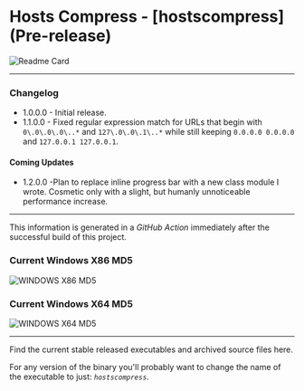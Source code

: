 # Hosts Compress - [hostscompress] (Pre-release)

![Readme Card](https://github-readme-stats.vercel.app/api/pin/?username=Lateralus138&repo=hosts-compress-windows)

---

### Changelog

  - 1.0.0.0 - Initial release.
  - 1.1.0.0 - Fixed regular expression match for URLs that begin with `0\.0\.0\.0\..*` and `127\.0\.0\.1\..*` while still keeping `0.0.0.0 0.0.0.0` and `127.0.0.1 127.0.0.1`.

#### Coming Updates
  
  - 1.2.0.0 -Plan to replace inline progress bar with a new class module I wrote. Cosmetic only with a slight, but humanly unnoticeable performance increase.

---

This information is generated in a *GitHub Action* immediately after the successful build of this project.

### Current Windows X86 MD5

![WINDOWS X86 MD5](https://img.shields.io/endpoint?url=https://raw.githubusercontent.com/Lateralus138/hosts-compress-windows/master/docs/json/hostscompress_x86_md5.json)

### Current Windows X64 MD5

![WINDOWS X64 MD5](https://img.shields.io/endpoint?url=https://raw.githubusercontent.com/Lateralus138/hosts-compress-windows/master/docs/json/hostscompress_x64_md5.json)

---

Find the current stable released executables and archived source files here.

For any version of the binary you&#39;ll probably want to change the name of the executable to just&#58; *`hostscompress`*&#46;
